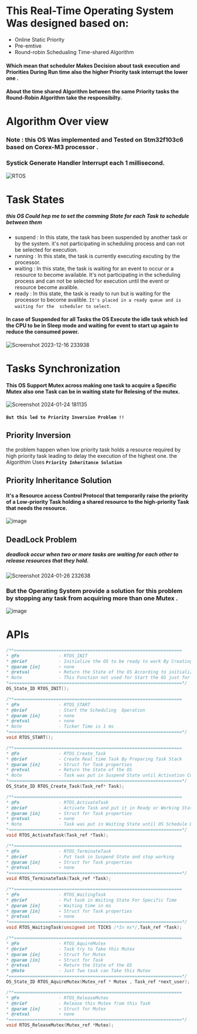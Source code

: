 # This Real-Time Operating System Was designed based on:
* Online Static Priority
* Pre-emtive 
* Round-robin Schedualing Time-shared Algorithm

#### Which mean that scheduler Makes Decision about task execution and Priorities During Run time also the higher Priority task interrupt the lower one .
#### About the time shared Algorithm between the same Priority tasks the Round-Robin Algorithm take the responsibilty.

# Algorithm Over view 
### Note : this OS Was implemented and Tested on Stm32f103c6 based on Corex-M3 processor .
### Systick Generate Handler Interrupt each 1 millisecond.
![RTOS](https://github.com/MohamedBadr552002/Embedded-Systems/assets/108628976/d30bc7d1-549b-4fc3-8f4d-de26f46036a5)




# Task States 
##### this OS Could hep me to set the comming State for each Task to schedule between them
* suspend : In this state, the task has been suspended by another task or by the system. it's not participating in scheduling process and can not be selected for 
            execution.
* running : In this state, the task is currently executing excuting by the processor.
* waiting : In this state, the task is waiting for an event to occur or a resource to become available. It's not participating in the scheduling process and can 
            not be selected for execution until the event or resource become avalible.
* ready   : In this state, the task is ready to  run but is waiting for the processor to become avalible. `It's placed in a ready queue and is waiting for the 
           scheduler to select`.

#### In case of Suspended for all Tasks the OS Execute the idle task which led the CPU to be in Sleep mode and waiting for event to start up again to reduce the consumed power.
![Screenshot 2023-12-16 233938](https://github.com/MohamedBadr552002/Embedded-Systems/assets/108628976/392e8739-d4e8-4e18-9121-3bc00c5ea7de)


# Tasks Synchronization
#### This OS Support Mutex across making one task to acquire a Specific Mutex also one Task can be in waiting state for Relesing of the mutex.
![Screenshot 2024-01-24 181135](https://github.com/MohamedBadr552002/Embedded-Systems/assets/108628976/adce5bc3-d6b6-4e5c-a06e-af36f76b89b5)
#### `But this led to Priority Inversion Problem !!`
## Priority Inversion 
the problem happen when low priority task holds a resource required by high priority task leading to delay the execution of the highest one.
the Algorithim Uses __`Priority Inheritance Solution `__

## Priority Inheritance Solution
#### It's a Resource access Control Protocol that temporarily raise the priority of a Low-priority Task holding a shared resource to the high-priority Task that needs the resource.
![image](https://github.com/MohamedBadr552002/Embedded-Systems/assets/108628976/6d4e066a-9130-4326-b034-4364fc44907e)

## DeadLock Problem
##### deadlock occur when two or more tasks are waiting for each other to release resources that they hold.
![Screenshot 2024-01-26 232638](https://github.com/MohamedBadr552002/Embedded-Systems/assets/108628976/c20f0be7-03f1-40cb-9fbb-c24b792d1511)
### But the Operating System provide a solution for this problem by stopping any task from acquiring more than one Mutex .
![image](https://github.com/MohamedBadr552002/Embedded-Systems/assets/108628976/f3aacc73-760c-46f3-9e87-6610c26ec9f7)


# APIs
```c
/**================================================================
* @Fn				- RTOS_INIT
* @brief		    - Initialize the OS to be ready to work By Creating Main Stack and put the OS in Suspend State
* @param [in] 		- none
* @retval		    - Return the State of the OS According to initialization operation
* Note				- This Function not used for Start the OS just for Initialization
*==================================================================*/
OS_State_ID RTOS_INIT();
```
```c
/**================================================================
* @Fn				- RTOS_START
* @brief		    - Start the Scheduling  Operation
* @param [in] 		- none
* @retval		    - none
* Note				- Ticker Time is 1 ms
*==================================================================*/
void RTOS_START();
```

```c
/**================================================================
* @Fn				- RTOS_Create_Task
* @brief		    - Create Real time Task By Preparing Task Stack
* @param [in] 		- Struct for Task properties
* @retval		    - Return the State of the OS
* Note				- Task was put in Suspend State until Activation Command
*==================================================================*/
OS_State_ID RTOS_Create_Task(Task_ref* Task);
```

```c
/**================================================================
* @Fn				- RTOS_ActivateTask
* @brief		    - Activate Task and put it in Ready or Working State
* @param [in] 		- Struct for Task properties
* @retval		    - none
* Note				- Task was put in Waiting State until OS Schedule Decision
*==================================================================*/
void RTOS_ActivateTask(Task_ref *Task);
```

```c
/**================================================================
* @Fn				- RTOS_TerminateTask
* @brief		    - Put task in Suspend State and stop working
* @param [in] 		- Struct for Task properties
* @retval		    - none
*==================================================================*/
void RTOS_TerminateTask(Task_ref *Task);
```

```c
/**================================================================
* @Fn				- RTOS_WaitingTask
* @brief		    - Put task in Waiting State For Specific Time
* @param [in] 		- Waiting time in ms
* @param [in] 		- Struct for Task properties
* @retval		    - none
*==================================================================*/
void RTOS_WaitingTask(unsigned int TICKS /*In ms*/,Task_ref *Task);
```
```c
/**================================================================
* @Fn				- RTOS_AquireMutex
* @brief		    - Task try to Take this Mutex
* @param [in] 		- Struct for Mutex
* @param [in] 		- Struct for Task
* @retval		    - Return the State of the OS
* @Note				- Just Two task can Take this Mutex
*==================================================================*/
OS_State_ID RTOS_AquireMutex(Mutex_ref * Mutex , Task_ref *next_user);
```

```c
/**================================================================
* @Fn				- RTOS_ReleaseMutex
* @brief		    - Release this Mutex from this Task
* @param [in] 		- Struct for Mutex
* @retval		    - none
*==================================================================*/
void RTOS_ReleaseMutex(Mutex_ref *Mutex);
```
